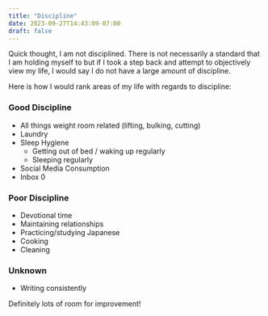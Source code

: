 ```yaml
---
title: "Discipline"
date: 2023-09-27T14:43:09-07:00
draft: false
---
```


Quick thought, I am not disciplined. There is not necessarily a standard that I am holding myself to but if I took a step back and attempt to objectively view my life, I would say I do not have a large amount of discipline.

Here is how I would rank areas of my life with regards to discipline:

### Good Discipline
* All things weight room related (lifting, bulking, cutting)
* Laundry
* Sleep Hygiene
    * Getting out of bed / waking up regularly
    * Sleeping regularly
* Social Media Consumption 
* Inbox 0

### Poor Discipline
* Devotional time
* Maintaining relationships
* Practicing/studying Japanese
* Cooking
* Cleaning

### Unknown
* Writing consistently

Definitely lots of room for improvement!